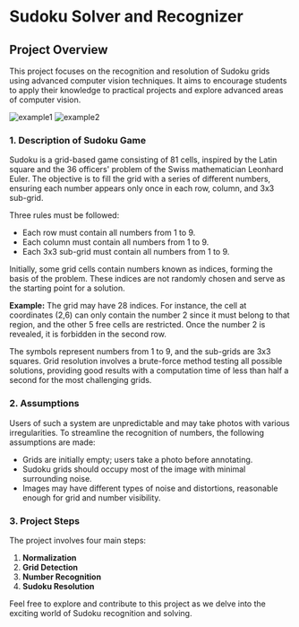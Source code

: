 # Sudoku Solver and Recognizer

## Project Overview

This project focuses on the recognition and resolution of Sudoku grids using advanced computer vision techniques. It aims to encourage students to apply their knowledge to practical projects and explore advanced areas of computer vision.

![example1](https://github.com/RimaBzch/sudoku-solver-opencv-python/assets/86674923/f4aaef75-19b5-43fb-867f-d3acec99962d)
![example2](https://github.com/RimaBzch/sudoku-solver-opencv-python/assets/86674923/efe7e8da-ff0b-48ca-b22f-93aec31583da)

### 1. Description of Sudoku Game

Sudoku is a grid-based game consisting of 81 cells, inspired by the Latin square and the 36 officers' problem of the Swiss mathematician Leonhard Euler. The objective is to fill the grid with a series of different numbers, ensuring each number appears only once in each row, column, and 3x3 sub-grid.

Three rules must be followed:
- Each row must contain all numbers from 1 to 9.
- Each column must contain all numbers from 1 to 9.
- Each 3x3 sub-grid must contain all numbers from 1 to 9.

Initially, some grid cells contain numbers known as indices, forming the basis of the problem. These indices are not randomly chosen and serve as the starting point for a solution.

**Example:** The grid may have 28 indices. For instance, the cell at coordinates (2,6) can only contain the number 2 since it must belong to that region, and the other 5 free cells are restricted. Once the number 2 is revealed, it is forbidden in the second row.

The symbols represent numbers from 1 to 9, and the sub-grids are 3x3 squares. Grid resolution involves a brute-force method testing all possible solutions, providing good results with a computation time of less than half a second for the most challenging grids.

### 2. Assumptions

Users of such a system are unpredictable and may take photos with various irregularities. To streamline the recognition of numbers, the following assumptions are made:
- Grids are initially empty; users take a photo before annotating.
- Sudoku grids should occupy most of the image with minimal surrounding noise.
- Images may have different types of noise and distortions, reasonable enough for grid and number visibility.

### 3. Project Steps

The project involves four main steps:

1. **Normalization**
2. **Grid Detection**
3. **Number Recognition**
4. **Sudoku Resolution**

Feel free to explore and contribute to this project as we delve into the exciting world of Sudoku recognition and solving.
